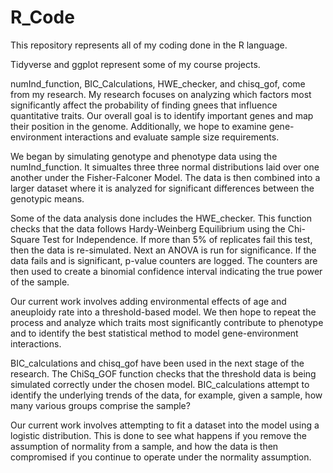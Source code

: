 # R_Code
This repository represents all of my coding done in the R language. 

Tidyverse and ggplot represent some of my course projects.

numInd_function, BIC_Calculations, HWE_checker, and chisq_gof, come from my research. My research focuses on analyzing which factors most significantly affect the probability of finding gnees that influence quantitative traits. Our overall goal is to identify important genes and map their position in the genome. Additionally, we hope to examine gene-environment interactions and evaluate sample size requirements. 

We began by simulating genotype and phenotype data using the numInd_function. It  simualtes three three normal distributions laid over one another under the Fisher-Falconer Model. The data is then combined into a larger dataset where it is analyzed for significant differences between the genotypic means. 

Some of the data analysis done includes the HWE_checker. This function checks that the data follows Hardy-Weinberg Equilibrium using the Chi-Square Test for Independence. If more than 5% of replicates fail this test, then the data is re-simulated. Next an ANOVA is run for significance. If the data fails and is significant, p-value counters are logged. The counters are then used to create a binomial confidence interval indicating the true power of the sample.

Our current work involves adding environmental effects of age and aneuploidy rate into a threshold-based model. We then hope to repeat the process and analyze which traits most significantly contribute to phenotype and to identify the best statistical method to model gene-environment interactions. 

BIC_calculations and chisq_gof have been used in the next stage of the research. The ChiSq_GOF function checks that the threshold data is being simulated correctly under the chosen model. BIC_calculations attempt to identify the underlying trends of the data, for example, given a sample, how many various groups comprise the sample?

Our current work involves attempting to fit a dataset into the model using a logistic distribution. This is done to see what happens if you remove the assumption of normality from a sample, and how the data is then compromised if you continue to operate under the normality assumption. 
